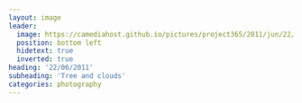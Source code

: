 ```yaml
---
layout: image
leader:
  image: https://camediahost.github.io/pictures/project365/2011/jun/22/220611.jpg
  position: bottom left
  hidetext: true
  inverted: true
heading: '22/06/2011'
subheading: 'Tree and clouds'
categories: photography
---
```

